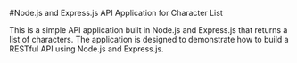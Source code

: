 #Node.js and Express.js API Application for Character List

This is a simple API application built in Node.js and Express.js that returns a list of characters. The application is designed to demonstrate how to build a RESTful API using Node.js and Express.js.
